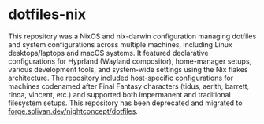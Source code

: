 # dotfiles-nix

This repository was a NixOS and nix-darwin configuration managing dotfiles and system configurations across multiple machines, including Linux desktops/laptops and macOS systems. It featured declarative configurations for Hyprland (Wayland compositor), home-manager setups, various development tools, and system-wide settings using the Nix flakes architecture. The repository included host-specific configurations for machines codenamed after Final Fantasy characters (tidus, aerith, barrett, rinoa, vincent, etc.) and supported both impermanent and traditional filesystem setups. This repository has been deprecated and migrated to [forge.solivan.dev/nightconcept/dotfiles](https://forge.solivan.dev/nightconcept/dotfiles).
